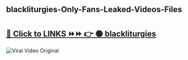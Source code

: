 
 ## blackliturgies-Only-Fans-Leaked-Videos-Files

# <h2><a href="https://mediaupload.pro?blackliturgies">🔗 Click to LINKS ⏩⏩ 👉 🟢 blackliturgies </a></h2>

<a href="https://mediaupload.pro?blackliturgies" rel="nofollow" data-target="animated-image.originalLink"><img src="https://i.ibb.co.com/xMMVF88/686577567.gif" alt="Viral Video Original" style="max-width: 100%; display: inline-block;" data-target="animated-image.originalImage"></a>